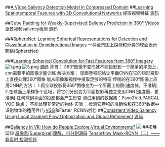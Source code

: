 ##[A Video Saliency Detection Model in Compressed Domain](https://ieeexplore.ieee.org/abstract/document/6560380)
##[Learning Spatiotemporal Features with 3D Convolutional Networks](http://vlg.cs.dartmouth.edu/c3d/)
提取视频特征
[源码](http://vlg.cs.dartmouth.edu/c3d/)

##[Cube Padding for Weakly-Supervised Saliency Prediction in 360° Videos](http://openaccess.thecvf.com/content_cvpr_2018/html/Cheng_Cube_Padding_for_CVPR_2018_paper.html)
全景视频saliency检测
[源码](https://aliensunmin.github.io/project/360saliency/)

###[SphereNet: Learning Spherical Representations for Detection and Classification in Omnidirectional Images](http://openaccess.thecvf.com/content_ECCV_2018/html/Benjamin_Coors_SphereNet_Learning_Spherical_ECCV_2018_paper.html)
一种全景图上探测和分类的球面表示网络(SphereNet)

###[Learning Spherical Convolution for Fast Features from 360° Imagery](http://papers.nips.cc/paper/6656-learning-spherical-convolution-for-fast-features-from-360-imagery)
<img src="https://i.loli.net/2019/03/26/5c9997cedf2b3.png" alt="1.png" title="1.png" />
<img src="https://i.loli.net/2019/03/29/5c9d7620f1d5e.png" alt="5.png" title="5.png" />
[源码](https://github.com/sammy-su/Spherical-Convolution)
背景：
360°图像不变形就不能投影到一个简单的平面上，cnn需要平的图像才能训练
解决方案：
球面卷积网络让平面CNN在它的矩形投影上直接处理360°图像
能从图像和视频中提取足够的特征
传统的在360°图像上应用CNN的方法：
1.用全球投影将360°图像变为一个平面上的图(速度快，不准确)
2.在球面上采样多个区域，将它们分别变为平面投影再独立使用CNN(速度慢，更准确)
任何球到平面的投影都会产生形变
测试用到的数据集：Pano2Vid,PASCAL VOC
缺点：
不能处理非常近的物体
实验：
检测它卷积的准确性和在360°数据中识别物体的适用性(与[VGG](https://github.com/rbgirshick/py-faster-rcnn)和Faster_RCNN对比)
##[Consistent Video Saliency Using Local Gradient Flow Optimization and Global Refinement](https://ieeexplore.ieee.org/abstract/document/7164324)
[源码](https://github.com/shenjianbing/Consistent-video-saliency-using-local-gradient-flow-optimization-and-global-refinement)

##[Saliency in VR: How do People Explore Virtual Environments?](https://vsitzmann.github.io/vr-saliency/)
![](https://vsitzmann.github.io/vr-saliency/img/mosaic_short.jpg)
##拓展延伸
[超像素(Superpixel)理解，带分割源码](https://blog.csdn.net/linear_luo/article/details/52588515)
[Tensorflow Mask-RCNN（二）——非实时 检测视频](https://blog.csdn.net/eereere/article/details/80178478)